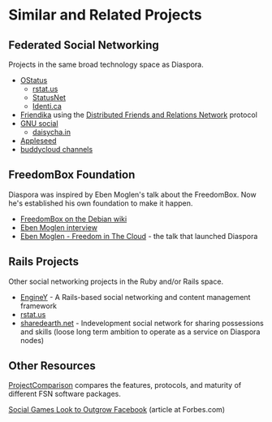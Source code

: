 # Similar and Related Projects

## Federated Social Networking

Projects in the same broad technology space as Diaspora.

* <a href="http://ostatus.org" target="_blank">OStatus</a>
  * <a href="http://rstat.us" target="_blank">rstat.us</a>
  * <a href="http://status.net" target="_blank">StatusNet</a>
  * <a href="http://identi.ca" target="_blank">Identi.ca</a>
* <a href="http://friendika.com" target="_blank">Friendika</a> using the <a href="http://info.dfrn.org/?page_id=2" target="_blank">Distributed Friends and Relations Network</a> protocol
* <a href="http://www.gnu.org/software/social/" target="_blank">GNU social</a>
  * <a href="http://daisycha.in/" target="_blank">daisycha.in</a>
* <a href="http://opensource.appleseedproject.org/" target="_blank">Appleseed</a>
* <a href="http://open.buddycloud.com" target="_blank">buddycloud channels</a>
  
## FreedomBox Foundation

Diaspora was inspired by Eben Moglen's talk about the FreedomBox. Now he's established his
own foundation to make it happen.

* <a href="http://wiki.debian.org/FreedomBox" target="_blank">FreedomBox on the Debian wiki</a>
* <a href="http://www.h-online.com/open/features/Interview-Eben-Moglen-Freedom-vs-the-Cloud-Log-955421.html" target="_blank">Eben Moglen interview</a>
* <a href="http://www.youtube.com/watch?v=QOEMv0S8AcA" target="_blank">Eben Moglen - Freedom in The Cloud</a> - the talk that launched Diaspora

## Rails Projects

Other social networking projects in the Ruby and/or Rails space.

* <a href="http://www.enginey.com" target="_blank">EngineY</a> - A Rails-based social networking and content management framework
* <a href="http://rstat.us" target="_blank">rstat.us</a>
* <a href="https://github.com/sharedearth-net/sharedearth-net" target="_blank">sharedearth.net</a> - Indevelopment social network for sharing possessions and skills (loose long term ambition to operate as a service on Diaspora nodes)

## Other Resources

<a href="http://gitorious.org/social/pages/ProjectComparison" target="_blank">ProjectComparison</a> compares the features, 
protocols, and maturity of different FSN software packages.

<a href="http://blogs.forbes.com/velocity/2010/03/10/social-games-look-to-outgrow-facebook/" target="_blank">Social Games Look to Outgrow Facebook</a> (article at Forbes.com)
